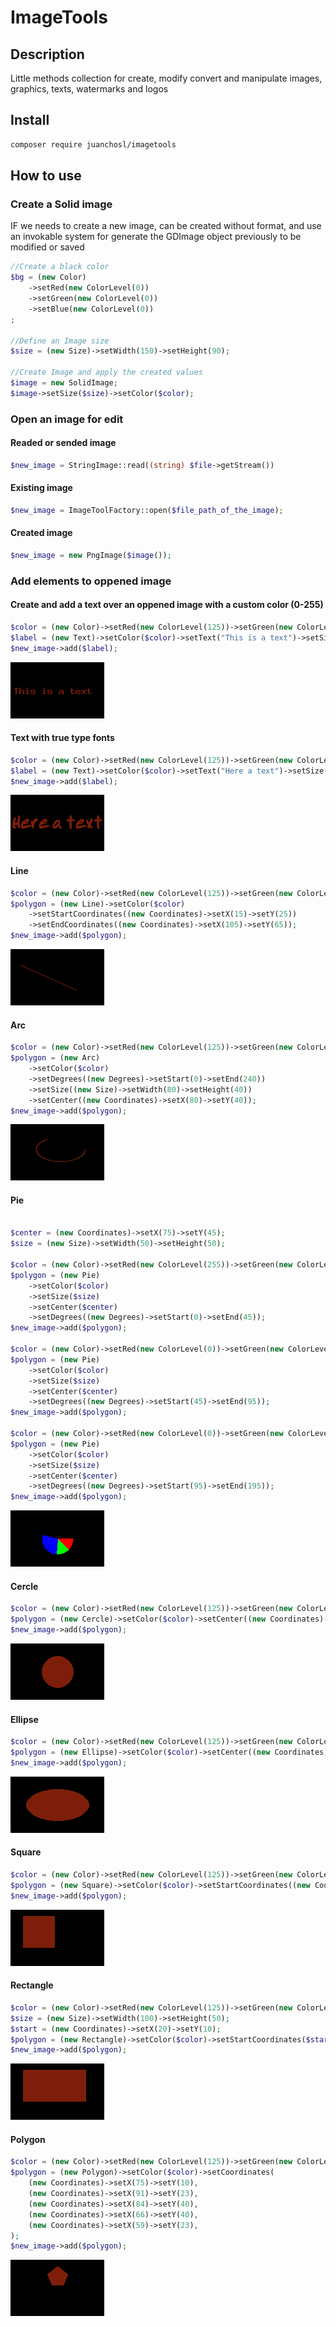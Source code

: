 # ImageTools

## Description

Little methods collection for create, modify convert and manipulate images, graphics, texts, watermarks and logos

## Install

```bash
composer require juanchosl/imagetools
```

## How to use

### Create a Solid image

IF we needs to create a new image, can be created without format, and use an invokable system for generate the GDImage object previously to be modified or saved

```php
//Create a black color
$bg = (new Color)
    ->setRed(new ColorLevel(0))
    ->setGreen(new ColorLevel(0))
    ->setBlue(new ColorLevel(0))
;

//Define an Image size
$size = (new Size)->setWidth(150)->setHeight(90);

//Create Image and apply the created values
$image = new SolidImage;
$image->setSize($size)->setColor($color);
```

### Open an image for edit

#### Readed or sended image

```php
$new_image = StringImage::read((string) $file->getStream())
```

#### Existing image

```php
$new_image = ImageToolFactory::open($file_path_of_the_image);
```

#### Created image

```php
$new_image = new PngImage($image());
```

### Add elements to oppened image

#### Create and add a text over an oppened image with a custom color (0-255)

```php
$color = (new Color)->setRed(new ColorLevel(125))->setGreen(new ColorLevel(30))->setBlue(new ColorLevel(10));
$label = (new Text)->setColor($color)->setText("This is a text")->setSize(5);
$new_image->add($label);
```

![Text](https://github.com/JuanchoSL/ImageTools/blob/master/assets/images/text.png?raw=true "Text")

#### Text with true type fonts

```php
$color = (new Color)->setRed(new ColorLevel(125))->setGreen(new ColorLevel(30))->setBlue(new ColorLevel(10));
$label = (new Text)->setColor($color)->setText("Here a text")->setSize(18)->setFont($path_to_the_font);
$new_image->add($label);
```

![TTF text](https://github.com/JuanchoSL/ImageTools/blob/master/assets/images/ttf.png?raw=true "TTF text")

#### Line

```php
$color = (new Color)->setRed(new ColorLevel(125))->setGreen(new ColorLevel(30))->setBlue(new ColorLevel(10));
$polygon = (new Line)->setColor($color)
    ->setStartCoordinates((new Coordinates)->setX(15)->setY(25))
    ->setEndCoordinates((new Coordinates)->setX(105)->setY(65));
$new_image->add($polygon);
```

![Line](https://github.com/JuanchoSL/ImageTools/blob/master/assets/images/line.png?raw=true "Line")

#### Arc

```php
$color = (new Color)->setRed(new ColorLevel(125))->setGreen(new ColorLevel(30))->setBlue(new ColorLevel(10));
$polygon = (new Arc)
    ->setColor($color)
    ->setDegrees((new Degrees)->setStart(0)->setEnd(240))
    ->setSize((new Size)->setWidth(80)->setHeight(40))
    ->setCenter((new Coordinates)->setX(80)->setY(40));
$new_image->add($polygon);
```

![Arc](https://github.com/JuanchoSL/ImageTools/blob/master/assets/images/arc.png?raw=true "Arc")

#### Pie

```php

$center = (new Coordinates)->setX(75)->setY(45);
$size = (new Size)->setWidth(50)->setHeight(50);

$color = (new Color)->setRed(new ColorLevel(255))->setGreen(new ColorLevel(0))->setBlue(new ColorLevel(0));
$polygon = (new Pie)
    ->setColor($color)
    ->setSize($size)
    ->setCenter($center)
    ->setDegrees((new Degrees)->setStart(0)->setEnd(45));
$new_image->add($polygon);

$color = (new Color)->setRed(new ColorLevel(0))->setGreen(new ColorLevel(255))->setBlue(new ColorLevel(0));
$polygon = (new Pie)
    ->setColor($color)
    ->setSize($size)
    ->setCenter($center)
    ->setDegrees((new Degrees)->setStart(45)->setEnd(95));
$new_image->add($polygon);

$color = (new Color)->setRed(new ColorLevel(0))->setGreen(new ColorLevel(0))->setBlue(new ColorLevel(255));
$polygon = (new Pie)
    ->setColor($color)
    ->setSize($size)
    ->setCenter($center)
    ->setDegrees((new Degrees)->setStart(95)->setEnd(195));
$new_image->add($polygon);
```

![Pie](https://github.com/JuanchoSL/ImageTools/blob/master/assets/images/pie.png?raw=true "Pie")

#### Cercle

```php
$color = (new Color)->setRed(new ColorLevel(125))->setGreen(new ColorLevel(30))->setBlue(new ColorLevel(10));
$polygon = (new Cercle)->setColor($color)->setCenter((new Coordinates)->setX(75)->setY(45))->setSize(50);
$new_image->add($polygon);
```

![Cercle](https://github.com/JuanchoSL/ImageTools/blob/master/assets/images/cercle.png?raw=true "Cercle")

#### Ellipse

```php
$color = (new Color)->setRed(new ColorLevel(125))->setGreen(new ColorLevel(30))->setBlue(new ColorLevel(10));
$polygon = (new Ellipse)->setColor($color)->setCenter((new Coordinates)->setX(75)->setY(45))->setSize((new Size)->setWidth(100)->setHeight(50));
$new_image->add($polygon);
```

![Ellipse](https://github.com/JuanchoSL/ImageTools/blob/master/assets/images/ellipse.png?raw=true "Ellipse")

#### Square

```php
$color = (new Color)->setRed(new ColorLevel(125))->setGreen(new ColorLevel(30))->setBlue(new ColorLevel(10));
$polygon = (new Square)->setColor($color)->setStartCoordinates((new Coordinates)->setX(20)->setY(10))->setSize(50);
$new_image->add($polygon);
```

![Square](https://github.com/JuanchoSL/ImageTools/blob/master/assets/images/square.png?raw=true "Square")

#### Rectangle

```php
$color = (new Color)->setRed(new ColorLevel(125))->setGreen(new ColorLevel(30))->setBlue(new ColorLevel(10));
$size = (new Size)->setWidth(100)->setHeight(50);
$start = (new Coordinates)->setX(20)->setY(10);
$polygon = (new Rectangle)->setColor($color)->setStartCoordinates($start)->setSize($size);
$new_image->add($polygon);
```

![Rectangle](https://github.com/JuanchoSL/ImageTools/blob/master/assets/images/rectangle.png?raw=true "Rectangle")

#### Polygon

```php
$color = (new Color)->setRed(new ColorLevel(125))->setGreen(new ColorLevel(30))->setBlue(new ColorLevel(10));
$polygon = (new Polygon)->setColor($color)->setCoordinates(
    (new Coordinates)->setX(75)->setY(10),
    (new Coordinates)->setX(91)->setY(23),
    (new Coordinates)->setX(84)->setY(40),
    (new Coordinates)->setX(66)->setY(40),
    (new Coordinates)->setX(59)->setY(23),
);
$new_image->add($polygon);
```

![Polygon](https://github.com/JuanchoSL/ImageTools/blob/master/assets/images/polygon.png?raw=true "Polygon")
